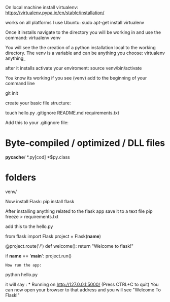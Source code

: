 On local machine install virtualenv:
https://virtualenv.pypa.io/en/stable/installation/

works on all platforms I use Ubuntu:
 sudo apt-get install virtualenv


  Once it installs navigate to the directory you will be working in and use the command:
virtualenv venv

  You will see the the creation of a python installation local to the working directory. The venv is a variable and can be anything you choose:
virtualenv anything_

  after it installs activate your enviroment:
source venv/bin/activate

  You know its working if you see (venv) add to the beginning of your command line

git init

  create your basic file structure:

touch hello.py .gitignore README.md requirements.txt

  Add this to your .gitignore file:

# Byte-compiled / optimized / DLL files
__pycache__/
*.py[cod]
*$py.class

# folders
venv/



  Now install Flask:
pip install flask

  After installing anything related to the flask app save it to a text file
pip freeze > requirements.txt

  add this to the hello.py

from flask import Flask
project = Flask(__name__)


@project.route('/')
def welcome():
    return "Welcome to flask!"

if __name__ == '__main__':
    project.run()


    Now run the app:
python hello.py

  it will say :  * Running on http://127.0.0.1:5000/ (Press CTRL+C to quit) You can now open your browser to that address and you will see "Welcome To Flask!"
